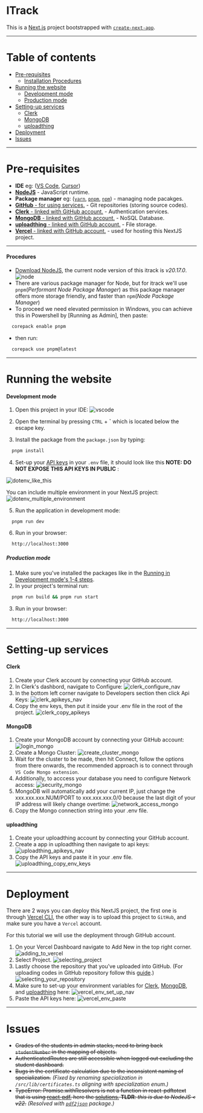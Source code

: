 # ITrack

This is a [Next.js](https://nextjs.org) project bootstrapped with [`create-next-app`](https://nextjs.org/docs/app/api-reference/cli/create-next-app).

---

# Table of contents

- [Pre-requisites](#pre-requisites)
  - [Installation Procedures](#installation-procedures)
- [Running the website](#running-the-website)
  - [Development mode](#development-mode)
  - [Production mode](#production-mode)
- [Setting-up services](#setting-up-services)
  - [Clerk](#clerk)
  - [MongoDB](#mongodb)
  - [uploadthing](#uploadthing)
- [Deployment](#deployment)
- [Issues](#issues)

---

# Pre-requisites

- **IDE** eg: ([VS Code](https://code.visualstudio.com/), [Cursor](https://www.cursor.com/))
- [**NodeJS**](https://nodejs.org/en) - JavaScript runtime.
- **Package manager** eg: ([`yarn`](https://yarnpkg.com/), [`pnpm`](https://pnpm.io/), [`npm`](https://www.npmjs.com/)) - managing node pacakges.
- [**GitHub** - for using services.](https://github.com/) - Git repositories (storing source codes).
- [**Clerk** - linked with GitHub account.](https://dashboard.clerk.com/) - Authentication services.
- [**MongoDB** - linked with GitHub account.](https://account.mongodb.com/) - NoSQL Database.
- [**uploadthing** - linked with GitHub account.](https://uploadthing.com/dashboard) - File storage.
- [**Vercel** - linked with GitHub account.](https://vercel.com/) - used for hosting this NextJS project.

---

#### Procedures

- [Download NodeJS](https://nodejs.org/en), the current node version of this itrack is _v20.17.0_. ![node](/docs/node.jpg)
- There are various package manager for Node, but for itrack we'll use `pnpm`(_Performant Node Package Manager_) as this package manager offers more storage friendly, and faster than `npm`(_Node Package Manager_)
- To proceed we need elevated permission in Windows, you can achieve this in Powershell by [Running as Admin], then paste:

```powershell
  corepack enable pnpm
```

- then run:

```powershell
  corepack use pnpm@latest
```

---

# Running the website

#### Development mode

1. Open this project in your IDE:
   ![vscode](/docs/vscode.jpg)

2. Open the terminal by pressing `CTRL` + **`** which is located below the escape key.
3. Install the package from the `package.json` by typing:

```cmd
  pnpm install
```

4. Set-up your [API keys](#services-set-up) in your `.env` file, it should look like this **NOTE: DO NOT EXPOSE THIS API KEYS IN PUBLIC** :

![dotenv_like_this](/docs/dotenv_like_this.jpg)

You can include multiple environment in your NextJS project:
![dotenv_multiple_environment](/docs/dotenv_multiple_environment.jpg)

5. Run the application in development mode:

```
  pnpm run dev
```

6. Run in your browser:

```cmd
  http://localhost:3000
```

##### Production mode

1. Make sure you've installed the packages like in the [Running in Development mode's 1-4 steps](#running-in-development-mode).
2. In your project's terminal run:

```bash
  pnpm run build && pnpm run start
```

3. Run in your browser:

```cmd
  http://localhost:3000
```

---

# Setting-up services

#### Clerk

1. Create your Clerk account by connecting your GitHub account.
2. In Clerk's dashbord, navigate to Configure:
   ![clerk_configure_nav](/docs/clerk_configure_nav.jpg)
3. In the bottom left corner navigate to Developers section then click Api Keys:
   ![clerk_apikeys_nav](/docs/clerk_apikeys_nav.jpg)
4. Copy the env keys, then put it inside your .env file in the root of the project.
   ![clerk_copy_apikeys](/docs/clerk_copy_apikeys.jpg)

#### MongoDB

1. Create your MongoDB account by connecting your GitHub account:
   ![login_mongo](/docs/login_mongo.jpg)
2. Create a Mongo Cluster:
   ![create_cluster_mongo](/docs/create_cluster_mongo.jpg)
3. Wait for the cluster to be made, then hit Connect, follow the options from there onwards, the recommended approach is to connect through `VS Code Mongo extension`.
4. Additionally, to acccess your database you need to configure Network access:
   ![security_mongo](/docs/security_mongo.jpg)
5. MongoDB will automatically add your current IP, just change the xxx.xxx.xxx.NUM/PORT to xxx.xxx.xxx.0/0 because the last digit of your IP address will likely change overtime:
   ![network_access_mongo](/docs/network_access_mongo.jpg)
6. Copy the Mongo connection string into your .env file.

#### uploadthing

1. Create your uploadthing account by connecting your GitHub account.
2. Create a app in uploadthing then navigate to api keys:
   ![uploadthing_apikeys_nav](/docs/uploadthing_apikeys_nav.jpg)
3. Copy the API keys and paste it in your .env file.
   ![uploadthing_copy_env_keys](/docs/uploadthing_copy_env_keys.jpg)

---

# Deployment

There are 2 ways you can deploy this NextJS project, the first one is through [Vercel CLI](https://vercel.com/docs/cli), the other way is to upload this project to `GitHub`, and make sure you have a `Vercel` account.

For this tutorial we will use the deployment through GitHub account.

1. On your Vercel Dashboard navigate to Add New in the top right corner.
   ![adding_to_vercel](/docs/adding_to_vercel.jpg)
2. Select Project.
   ![selecting_project](/docs/selecting_project.jpg)
3. Lastly choose the repository that you've uploaded into GitHub. (For uploading codes in GitHub repository follow this [guide](https://docs.github.com/en/get-started/start-your-journey/uploading-a-project-to-github).)
   ![selecting_your_repository](/docs/selecting_your_repository.jpg)
4. Make sure to set-up your environment variables for [Clerk](#clerk), [MongoDB](#mongodb), and [uploadthing](#uploadthing) here:
   ![vercel_env_set_up_nav](/docs/vercel_env_set_up_nav.jpg)
5. Paste the API keys here:
   ![vercel_env_paste](/docs/vercel_env_paste.jpg)

---

# Issues

- ~~Grades of the students in admin stacks, need to bring back `studentNumber` in the mapping of objects.~~
- ~~AuthenticatedRoutes are still accessible when logged out excluding the student dashboard.~~
- ~~Bugs in the certificate calculation due to the inconsistent naming of specialization.~~ _(Fixed by renaming specialization in `/src/lib/certificates.ts` aligning with specialization enum.)_
- ~~TypeError: Promise.withResolvers is not a function in react-pdftotext that is using [react-pdf](https://github.com/mozilla/pdf.js), here the [solutions](https://stackoverflow.com/questions/78415681/pdf-js-pdfjs-dist-promise-withresolvers-is-not-a-function), **TLDR**: _this is due to NodeJS < v22_.~~ _(Resolved with [`pdf2json`](https://github.com/modesty/pdf2json) package.)_
